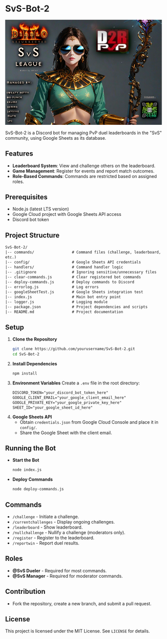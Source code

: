# SvS-Bot-2

![SvS League Banner](./assets/SvS_D2RPvP1.png)

SvS-Bot-2 is a Discord bot for managing PvP duel leaderboards in the "SvS" community, using Google Sheets as its database.

## Features

- **Leaderboard System**: View and challenge others on the leaderboard.
- **Game Management**: Register for events and report match outcomes.
- **Role-Based Commands**: Commands are restricted based on assigned roles.

## Prerequisites

- Node.js (latest LTS version)
- Google Cloud project with Google Sheets API access
- Discord bot token

## Project Structure

```
SvS-Bot-2/
|-- commands/                 # Command files (challenge, leaderboard, etc.)
|-- config/                   # Google Sheets API credentials
|-- handlers/                 # Command handler logic
|-- .gitignore                # Ignoring sensitive/unnecessary files
|-- clear-commands.js         # Clear registered bot commands
|-- deploy-commands.js        # Deploy commands to Discord
|-- errorlog.js               # Log errors
|-- googleSheetTest.js        # Google Sheets integration test
|-- index.js                  # Main bot entry point
|-- logger.js                 # Logging module
|-- package.json              # Project dependencies and scripts
|-- README.md                 # Project documentation
```

## Setup

1. **Clone the Repository**
   ```sh
   git clone https://github.com/yourusername/SvS-Bot-2.git
   cd SvS-Bot-2
   ```
2. **Install Dependencies**
   ```sh
   npm install
   ```
3. **Environment Variables** Create a `.env` file in the root directory:
   ```
   DISCORD_TOKEN="your_discord_bot_token_here"
   GOOGLE_CLIENT_EMAIL="your_google_client_email_here"
   GOOGLE_PRIVATE_KEY="your_google_private_key_here"
   SHEET_ID="your_google_sheet_id_here"
   ```
4. **Google Sheets API**
   - Obtain `credentials.json` from Google Cloud Console and place it in `config/`.
   - Share the Google Sheet with the client email.

## Running the Bot

- **Start the Bot**
  ```sh
  node index.js
  ```
- **Deploy Commands**
  ```sh
  node deploy-commands.js
  ```

## Commands

- `/challenge` - Initiate a challenge.
- `/currentchallenges` - Display ongoing challenges.
- `/leaderboard` - Show leaderboard.
- `/nullchallenge` - Nullify a challenge (moderators only).
- `/register` - Register to the leaderboard.
- `/reportwin` - Report duel results.

## Roles

- **@SvS Dueler** - Required for most commands.
- **@SvS Manager** - Required for moderator commands.

## Contribution

- Fork the repository, create a new branch, and submit a pull request.

## License

This project is licensed under the MIT License. See `LICENSE` for details.
